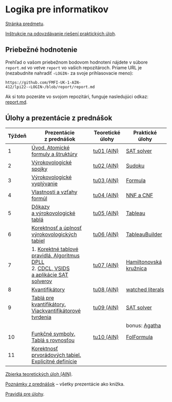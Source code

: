 Logika pre informatikov
========================

[Stránka predmetu](https://dai.fmph.uniba.sk/w/Course:Mathematics_4/sk).

[Inštrukcie na odovzdávanie riešení praktických úloh](docs/odovzdavanie.md).

Priebežné hodnotenie
--------------------

Prehľad o vašom priebežnom bodovom hodnotení nájdete v súbore `report.md`
vo vetve `report` vo vašich repozitároch. Priame URL je (nezabudnite
nahradiť `‹LOGIN›` za svoje prihlasovacie meno):

    https://github.com/FMFI-UK-1-AIN-412/lpi22-‹LOGIN›/blob/report/report.md

Ak si toto pozeráte vo svojom repozitári, funguje nasledujúci odkaz:
[report.md](../../blob/report/report.md).

Úlohy a prezentácie z prednášok
-------------------------------

| Týždeň | Prezentácie z prednášok | Teoretické úlohy | Praktické úlohy |
|--------|-----------|------------------|-----------------|
| 1 | [Úvod. Atomické formuly a štruktúry](https://fmfi-uk-1-ain-412.github.io/lpi/prednasky/pr01.pdf) | [tu01 (AIN)](https://fmfi-uk-1-ain-412.github.io/lpi/teoreticke-ain/tu01.pdf) | [SAT solver](prakticke/pu01) |
| 2 | [Výrokovologické spojky](https://fmfi-uk-1-ain-412.github.io/lpi/prednasky/pr02.pdf) | [tu02 (AIN)](https://fmfi-uk-1-ain-412.github.io/lpi/teoreticke-ain/tu02.pdf) | [Sudoku](prakticke/pu02) |
| 3 | [Výrokovologické vyplývanie](https://fmfi-uk-1-ain-412.github.io/lpi/prednasky/pr03.pdf) | [tu03 (AIN)](https://fmfi-uk-1-ain-412.github.io/lpi/teoreticke-ain/tu03.pdf) | [Formula](prakticke/pu03) |
| 4 | [Vlastnosti a vzťahy formúl](https://fmfi-uk-1-ain-412.github.io/lpi/prednasky/pr04.pdf) | [tu04 (AIN)](https://fmfi-uk-1-ain-412.github.io/lpi/teoreticke-ain/tu04.pdf) | [NNF a CNF](prakticke/pu04) |
| 5 | [Dôkazy a výrokovologické tablá](https://fmfi-uk-1-ain-412.github.io/lpi/prednasky/pr05.pdf) | [tu05 (AIN)](https://fmfi-uk-1-ain-412.github.io/lpi/teoreticke-ain/tu05.pdf) | [Tableau](prakticke/pu05) |
| 6 | [Korektnosť a úplnosť výrokovologických tabiel](https://fmfi-uk-1-ain-412.github.io/lpi/prednasky/pr06.pdf) | [tu06 (AIN)](https://fmfi-uk-1-ain-412.github.io/lpi/teoreticke-ain/tu06.pdf) | [TableauBuilder](prakticke/pu06) |
| 7 | 1. [Korektné tablové pravidlá. Algoritmus DPLL](https://fmfi-uk-1-ain-412.github.io/lpi/prednasky/pr07.1.pdf)<br>2. [CDCL, VSIDS a aplikácie SAT solverov](https://fmfi-uk-1-ain-412.github.io/lpi/prednasky/pr07.2.pdf) | [tu07 (AIN)](https://fmfi-uk-1-ain-412.github.io/lpi/teoreticke-ain/tu07.pdf) | [Hamiltonovská kružnica](prakticke/pu07) |
| 8 | [Kvantifikátory](https://fmfi-uk-1-ain-412.github.io/lpi/prednasky/pr08.pdf) | [tu08 (AIN)](https://fmfi-uk-1-ain-412.github.io/lpi/teoreticke-ain/tu08.pdf) | [watched literals](prakticke/pu08) |
| 9 | [Tablá pre kvantifikátory. Viackvantifikátorové tvrdenia](https://fmfi-uk-1-ain-412.github.io/lpi/prednasky/pr09.pdf) | [tu09 (AIN)](https://fmfi-uk-1-ain-412.github.io/lpi/teoreticke-ain/tu09.pdf) | [SAT solver](prakticke/pu09) |
| | | | bonus: [Agatha](prakticke/bonus01) |
| 10 | [Funkčné symboly. Tablá s rovnosťou](https://fmfi-uk-1-ain-412.github.io/lpi/prednasky/pr10.pdf) | [tu10 (AIN)](https://fmfi-uk-1-ain-412.github.io/lpi/teoreticke-ain/tu10.pdf) | [FolFormula](prakticke/pu10) |
| 11 | [Korektnosť prvorádových tabiel. Explicitné definície](https://fmfi-uk-1-ain-412.github.io/lpi/prednasky/pr11.pdf) | | |

[Zbierka teoretických úloh (AIN)](https://fmfi-uk-1-ain-412.github.io/lpi/teoreticke-ain/zbierka.pdf).

[Poznámky z prednášok](https://fmfi-uk-1-ain-412.github.io/lpi/prednasky/poznamky-z-prednasok.pdf) – všetky prezentácie ako knižka.

[Pravidlá pre úlohy](http://dai.fmph.uniba.sk/w/Course:Mathematics_4/sk#pravidla-uloh).
